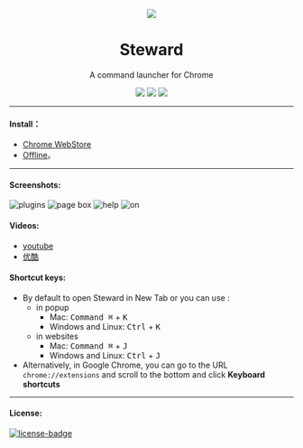 <p align="center"><img src="http://owsjc7iz3.bkt.clouddn.com/440_280.jpg" /></p>
<h1 align="center">Steward</h1>
<p align="center">A command launcher for Chrome</p>
<p align="center">
   <a href="https://github.com/solobat/Steward/releases"><img src="https://img.shields.io/badge/lastest_version-3.0-blue.svg"></a>
   <a target="_blank" href="https://chrome.google.com/webstore/detail/dnkhdiodfglfckibnfcjbgddcgjgkacd"><img src="https://img.shields.io/badge/download-_chrome_webstore-brightgreen.svg"></a>
   <a href="http://owsjc7iz3.bkt.clouddn.com/Steward-3.0.crx"><img src="https://img.shields.io/badge/download-_crx-brightgreen.svg"></a>
</p>

***

#### Install：
- [Chrome WebStore](https://chrome.google.com/webstore/detail/dnkhdiodfglfckibnfcjbgddcgjgkacd)
- [Offline](http://owsjc7iz3.bkt.clouddn.com/Steward-3.0.crx)。

---
#### Screenshots:
![plugins](http://owsjc7iz3.bkt.clouddn.com/opt.png)
![page box](http://owsjc7iz3.bkt.clouddn.com/contentbox.png)
![help](http://owsjc7iz3.bkt.clouddn.com/help.jpg)
![on](http://owsjc7iz3.bkt.clouddn.com/on.jpg)


#### Videos:
- [youtube](https://www.youtube.com/watch?v=SJ8T_Mbiyes)
- [优酷](http://v.youku.com/v_show/id_XMzEyNDE4MDUzMg==.html?spm=a2hzp.8244740.0.0)

#### Shortcut keys:
- By default to open Steward in New Tab or you can use :
  - in popup
    - Mac: <kbd>Command ⌘</kbd> + <kbd>K</kbd>
    - Windows and Linux: <kbd>Ctrl</kbd> + <kbd>K</kbd>
  - in websites
    - Mac: <kbd>Command ⌘</kbd> + <kbd>J</kbd>
    - Windows and Linux: <kbd>Ctrl</kbd> + <kbd>J</kbd>
- Alternatively, in Google Chrome, you can go to the URL `chrome://extensions` and scroll to the bottom and click **Keyboard shortcuts**

---
#### License:
[![license-badge]][license-link]

<!-- Link -->
[version-badge]:    https://img.shields.io/badge/lastest_version-3.0-blue.svg
[version-link]:     https://github.com/solobat/Steward
[chrome-badge]:     https://img.shields.io/badge/download-_chrome_webstore-brightgreen.svg
[chrome-link]:      https://chrome.google.com/webstore/detail/dnkhdiodfglfckibnfcjbgddcgjgkacd
[offline-badge]:    https://img.shields.io/badge/download-_crx-brightgreen.svg
[offline-link]:     http://owsjc7iz3.bkt.clouddn.com/Steward-3.0.crx
[license-badge]:    https://img.shields.io/github/license/mashape/apistatus.svg
[license-link]:     https://opensource.org/licenses/MIT